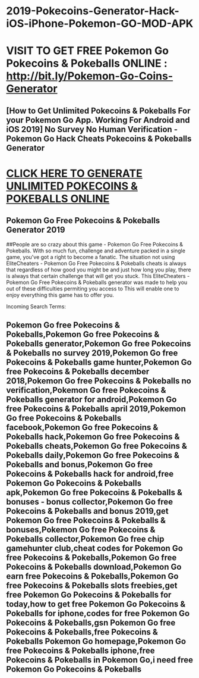 # 2019-Pokecoins-Generator-Hack-iOS-iPhone-Pokemon-GO-MOD-APK
# VISIT TO GET FREE Pokemon Go Pokecoins & Pokeballs ONLINE : http://bit.ly/Pokemon-Go-Coins-Generator

## [How to Get Unlimited Pokecoins & Pokeballs For your Pokemon Go App. Working For Android and iOS 2019] No Survey No Human Verification - Pokemon Go Hack Cheats Pokecoins & Pokeballs Generator

# [CLICK HERE TO GENERATE UNLIMITED POKECOINS & POKEBALLS ONLINE](http://bit.ly/Pokemon-Go-Coins-Generator)


## Pokemon Go Free Pokecoins & Pokeballs Generator 2019
##People are so crazy about this game - Pokemon Go Free Pokecoins & Pokeballs. With so much fun, challenge and adventure packed in a single game, you've got a right to become a fanatic. The situation not using EliteCheaters - Pokemon Go Free Pokecoins & Pokeballs cheats is always that regardless of how good you might be and just how long you play, there is always that certain challenge that will get you stuck. This EliteCheaters - Pokemon Go Free Pokecoins & Pokeballs generator was made to help you out of these difficulties permiting you access to This will enable one to enjoy everything this game has to offer you.


Incoming Search Terms:
## Pokemon Go free Pokecoins & Pokeballs,Pokemon Go free Pokecoins & Pokeballs generator,Pokemon Go free Pokecoins & Pokeballs no survey 2019,Pokemon Go free Pokecoins & Pokeballs game hunter,Pokemon Go free Pokecoins & Pokeballs december 2018,Pokemon Go free Pokecoins & Pokeballs no verification,Pokemon Go free Pokecoins & Pokeballs generator for android,Pokemon Go free Pokecoins & Pokeballs april 2019,Pokemon Go free Pokecoins & Pokeballs facebook,Pokemon Go free Pokecoins & Pokeballs hack,Pokemon Go free Pokecoins & Pokeballs cheats,Pokemon Go free Pokecoins & Pokeballs daily,Pokemon Go free Pokecoins & Pokeballs and bonus,Pokemon Go free Pokecoins & Pokeballs hack for android,free Pokemon Go Pokecoins & Pokeballs apk,Pokemon Go free Pokecoins & Pokeballs & bonuses - bonus collector,Pokemon Go free Pokecoins & Pokeballs and bonus 2019,get Pokemon Go free Pokecoins & Pokeballs & bonuses,Pokemon Go free Pokecoins & Pokeballs collector,Pokemon Go free chip gamehunter club,cheat codes for Pokemon Go free Pokecoins & Pokeballs,Pokemon Go free Pokecoins & Pokeballs download,Pokemon Go earn free Pokecoins & Pokeballs,Pokemon Go free Pokecoins & Pokeballs slots freebies,get free Pokemon Go Pokecoins & Pokeballs for today,how to get free Pokemon Go Pokecoins & Pokeballs for iphone,codes for free Pokemon Go Pokecoins & Pokeballs,gsn Pokemon Go free Pokecoins & Pokeballs,free Pokecoins & Pokeballs Pokemon Go homepage,Pokemon Go free Pokecoins & Pokeballs iphone,free Pokecoins & Pokeballs in Pokemon Go,i need free Pokemon Go Pokecoins & Pokeballs
